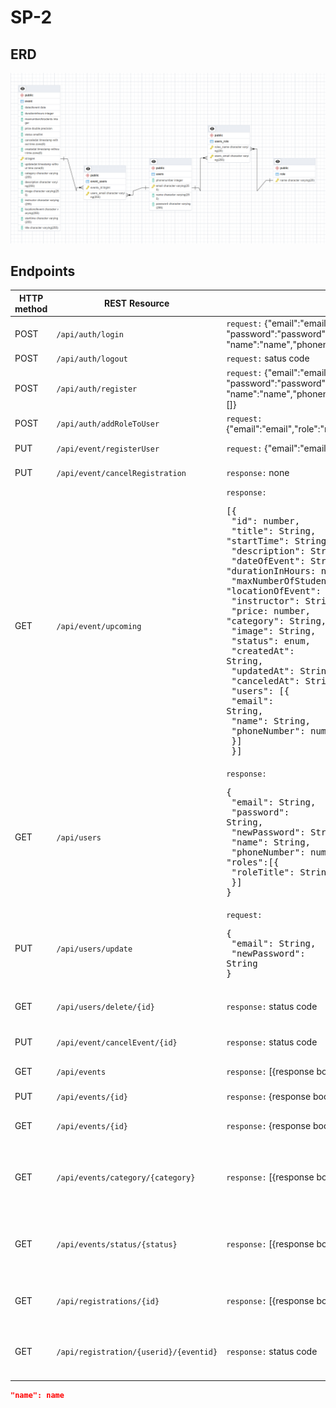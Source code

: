 # SP-2

## ERD
![Image of ERD](doc/ERD.png)
 
 ## Endpoints

| HTTP method | REST Resource             |                              | Comment                     |
|-------------|---------------------------|------------------------------|-----------------------------|
| POST | `/api/auth/login`         | `request:` {"email":"email", "password":"password", "name":"name","phonenumber":000}  | Login |
| POST | `/api/auth/logout`        | `request:` satus code  | Logout |
| POST | `/api/auth/register`      | `request:` {"email":"email", "password":"password", "name":"name","phonenumber":000,[]}  | Register |
| POST | `/api/auth/addRoleToUser` | `request:` {"email":"email","role":"role"}  | Add a role to a user |
| PUT | `/api/event/registerUser` | `request:` {"email":"email","id":0}  | Adds a user to an event |          
| PUT | `/api/event/cancelRegistration`| `response:` none | Cancels a registration |
| GET | `/api/event/upcoming`| `response:` <br><pre>[{&#13; "id": number,&#13; "title": String,&#13; "startTime": String,&#13; "description": String,&#13; "dateOfEvent": String,&#13; "durationInHours: number,&#13; "maxNumberOfStudents: number,&#13; "locationOfEvent": String,&#13; "instructor": String,&#13; "price: number,&#13; "category": String,&#13; "image": String,&#13; "status": enum,&#13; "createdAt": String,&#13; "updatedAt": String,&#13; "canceledAt": String,&#13; "users": [{&#13;  "email": String,&#13;  "name": String,&#13;  "phoneNumber": number,&#13;  }]&#13; }]</pre>  | Retrive all upcoming events |
| GET | `/api/users`| `response:` <br><pre>{&#13; "email": String,&#13; "password": String,&#13; "newPassword": String,&#13; "name": String,&#13; "phoneNumber": number,&#13; "roles":[{&#13;  "roleTitle": String&#13;  }]&#13;}</pre>  | Retrive all users |
| PUT | `/api/users/update`| `request:` <br><pre>{&#13;  "email": String,&#13;  "newPassword": String&#13;}</pre>  | update a user |
| GET | `/api/users/delete/{id}`| `response:` status code  | Delete a specific user |
| PUT | `/api/event/cancelEvent/{id}`| `response:` status code  | Cancels a spesific event |
| GET | `/api/events` | `response:` [{response body}]  | Retrieve all events |
| PUT | `/api/events/{id}` | `response:` {response body}  | Updates an event |
| GET | `/api/events/{id}` | `response:` {response body}  | Retrieves a spesific event |
| GET | `/api/events/category/{category}`             | `response:` [{response body}]  | Retrieves the subset of all events that have a spcific category |
| GET | `/api/events/status/{status}`             | `response:` [{response body}]  | Retrieves the subset of all events that have a spcific status |
| GET | `/api/registrations/{id}`         | `response:` [{response body}]  | Retrieves all registrations to a spesific event |
| GET | `/api/registration/{userid}/{eventid}` | `response:` status code | Tells if the user is registed to a spesific event |

```JSON
"name": name
```